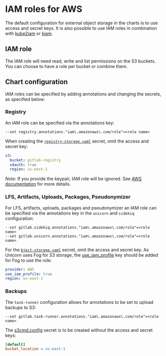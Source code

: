 # IAM roles for AWS

The default configuration for external object storage in the charts is to use access and secret keys.
It is also possible to use IAM roles in combination with [kube2iam](https://github.com/jtblin/kube2iam) or [kiam](https://github.com/uswitch/kiam).

## IAM role

The IAM role will need read, write and list permissions on the S3 buckets. You can choose to have a role per bucket or combine them.

## Chart configuration

IAM roles can be specified by adding annotations and changing the secrets, as specified below:

### Registry

An IAM role can be specified via the annotations key:

```plaintext
--set registry.annotations."iam\.amazonaws\.com/role"=<role name>
```

When creating the [`registry-storage.yaml`](../../charts/registry/index.md#storage) secret, omit the access and secret key:

```yaml
s3:
  bucket: gitlab-registry
  v4auth: true
  region: us-east-1
```

*Note*: If you provide the keypair, IAM role will be ignored. See [AWS documentation](https://docs.aws.amazon.com/sdk-for-java/v1/developer-guide/credentials.html#credentials-default) for more details.

### LFS, Artifacts, Uploads, Packages, Pseudonymizer

For LFS, artifacts, uploads, packages and pseudonymizer an IAM role can be specified via the annotations key in the `unicorn` and `sidekiq` configuration:

```shell
--set gitlab.sidekiq.annotations."iam\.amazonaws\.com/role"=<role name>
--set gitlab.unicorn.annotations."iam\.amazonaws\.com/role"=<role name>
```

For the [`bject-storage.yaml`](../../charts/globals.md#connection) secret, omit the access and secret key.
As Unicorn uses Fog for S3 storage, the [use_iam_profile](https://docs.gitlab.com/ee/administration/job_artifacts.html#s3-compatible-connection-settings) key should be added for Fog to use the role:

```yaml
provider: AWS
use_iam_profile: true
region: us-east-1
```

### Backups

The `task-runner` configuration allows for annotations to be set to upload backups to S3:

```shell
--set gitlab.task-runner.annotations."iam\.amazonaws\.com/role"=<role name>
```

The [s3cmd.config](./index.md#backups-storage-example) secret is to be created without the access and secret keys:

```ini
[default]
bucket_location = us-east-1
```
